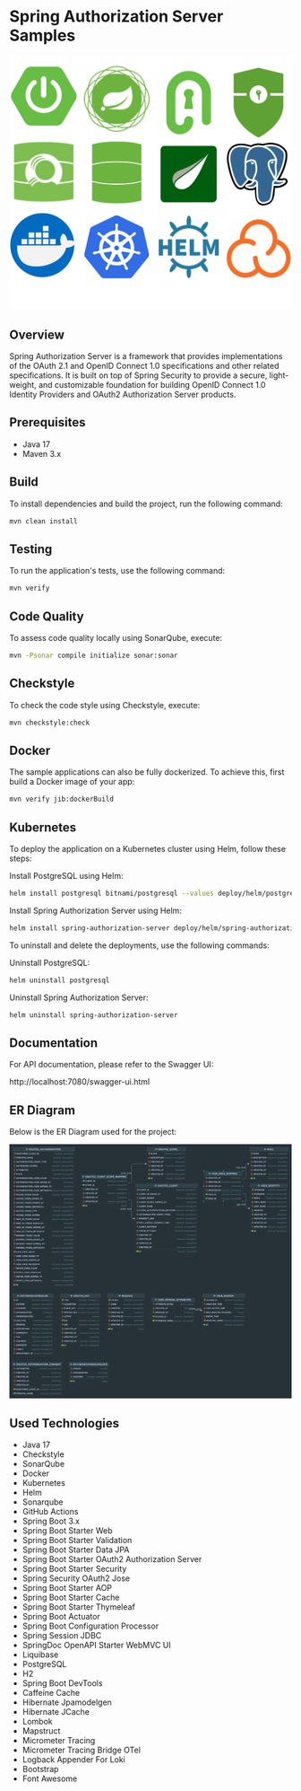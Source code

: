 # Spring Authorization Server Samples

![Introduction](https://github.com/susimsek/spring-sso-samples/blob/main/images/introduction.png)

## Overview

Spring Authorization Server is a framework that provides implementations of the OAuth 2.1 and OpenID Connect 1.0 specifications and other related specifications. It is built on top of Spring Security to provide a secure, light-weight, and customizable foundation for building OpenID Connect 1.0 Identity Providers and OAuth2 Authorization Server products.

## Prerequisites

- Java 17
- Maven 3.x

## Build

To install dependencies and build the project, run the following command:

```sh
mvn clean install
```

## Testing

To run the application's tests, use the following command:

```sh
mvn verify
```

## Code Quality

To assess code quality locally using SonarQube, execute:

```sh
mvn -Psonar compile initialize sonar:sonar
```

## Checkstyle

To check the code style using Checkstyle, execute:

```sh
mvn checkstyle:check
```

## Docker

The sample applications can also be fully dockerized. To achieve this, first build a Docker image of your app:

```sh
mvn verify jib:dockerBuild
```

## Kubernetes

To deploy the application on a Kubernetes cluster using Helm, follow these steps:

Install PostgreSQL using Helm:

```sh
helm install postgresql bitnami/postgresql --values deploy/helm/postgresql/values.yaml --version 12.11.1
```

Install Spring Authorization Server using Helm:

```sh
helm install spring-authorization-server deploy/helm/spring-authorization-server
```

To uninstall and delete the deployments, use the following commands:

Uninstall PostgreSQL:

```sh
helm uninstall postgresql
```

Uninstall Spring Authorization Server:

```sh
helm uninstall spring-authorization-server
```

## Documentation

For API documentation, please refer to the Swagger UI:

http://localhost:7080/swagger-ui.html

## ER Diagram

Below is the ER Diagram used for the project:

![ER Diagram](https://github.com/susimsek/spring-sso-samples/blob/main/images/er-diagram.png)

## Used Technologies

- Java 17
- Checkstyle
- SonarQube
- Docker
- Kubernetes
- Helm
- Sonarqube
- GitHub Actions
- Spring Boot 3.x
- Spring Boot Starter Web
- Spring Boot Starter Validation
- Spring Boot Starter Data JPA
- Spring Boot Starter OAuth2 Authorization Server
- Spring Boot Starter Security
- Spring Security OAuth2 Jose
- Spring Boot Starter AOP
- Spring Boot Starter Cache
- Spring Boot Starter Thymeleaf
- Spring Boot Actuator
- Spring Boot Configuration Processor
- Spring Session JDBC
- SpringDoc OpenAPI Starter WebMVC UI
- Liquibase
- PostgreSQL
- H2
- Spring Boot DevTools
- Caffeine Cache
- Hibernate Jpamodelgen
- Hibernate JCache
- Lombok
- Mapstruct
- Micrometer Tracing
- Micrometer Tracing Bridge OTel
- Logback Appender For Loki
- Bootstrap
- Font Awesome
